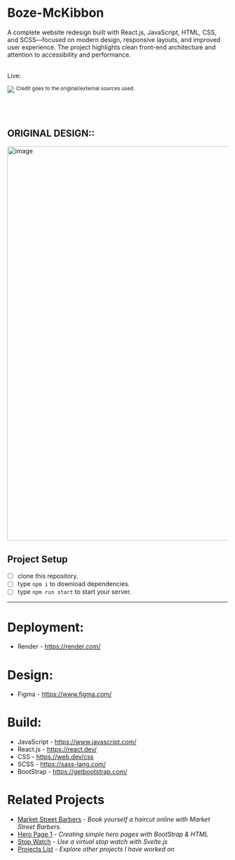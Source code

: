 # Boze-McKibbon
A complete website redesign built with React.js, JavaScript, HTML, CSS, and SCSS—focused on modern design, responsive layouts, and improved user experience. The project highlights clean front-end architecture and attention to accessibility and performance.
<br></br>

Live: 

<img src="https://github.com/user-attachments/assets/e7645caa-e257-4d9f-8b14-f46d56920b31" />
<sup>Credit goes to the original/external sources used.</sup>


<br></br>
## **ORIGINAL DESIGN:**:
<img width="1328" height="901" alt="image" src="https://github.com/user-attachments/assets/40315233-f47a-4136-ba2c-5acc1db5a16c" />

## Project Setup
- [ ] clone this repository.
- [ ] type `npm i` to download dependencies.
- [ ] type ``npm run start`` to start your server.

----

# Deployment:
- Render - https://render.com/

# Design:
- Figma - https://www.figma.com/
 
# Build:
- JavaScript - https://www.javascript.com/
- React.js - https://react.dev/
- CSS - https://web.dev/css
- SCSS - https://sass-lang.com/
- BootStrap - https://getbootstrap.com/


# Related Projects
- [Market Street Barbers](https://github.com/TylrPopcorn/Market-Street-Barbers) - _Book yourself a haircut online with Market Street Barbers._
- [Hero Page 1](https://github.com/TylrPopcorn/Hero-Page-1) - _Creating simple hero pages with BootStrap & HTML_
- [Stop Watch](https://github.com/TylrPopcorn/Stop-Watch) - *Use a virtual stop watch with Svelte.js*
- [Projects List](https://github.com/TylrPopcorn/Projects-List) - _Explore other projects I have worked on_
